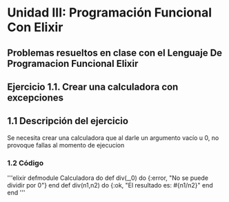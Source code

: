 # Unidad III: Programación Funcional Con Elixir
##  Problemas resueltos en clase con el Lenguaje De Programacion Funcional Elixir
##  Ejercicio 1.1. Crear una calculadora con excepciones
## 1.1 Descripción del ejercicio
Se necesita crear una calculadora que al darle un argumento vacío u 0, no provoque fallas al momento de ejecucion
### 1.2 Código
'''elixir
defmodule Calculadora do
  def div(_,0) do
    {:error, "No se puede dividir por 0"}
  end
  def div(n1,n2) do
    {:ok, "El resultado es: #{n1/n2}"
  end
end
'''
